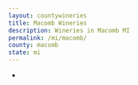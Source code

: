 ```yaml
---
layout: countywineries
title: Macomb Wineries
description: Wineries in Macomb MI
permalink: /mi/macomb/
county: macomb
state: mi
---
```

-

